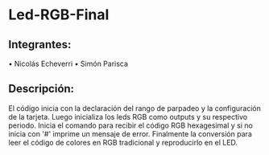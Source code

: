 # Led-RGB-Final

## Integrantes:
• Nicolás Echeverri
• Simón Parisca

## Descripción:
El código inicia con la declaración del rango de parpadeo y la configuración de la tarjeta. Luego inicializa los leds RGB como outputs y su respectivo periodo. Inicia el comando para recibir el código RGB hexagesimal y si no inicia con '#' imprime un mensaje de error. Finalmente la conversión para leer el código de colores en RGB tradicional y reproducirlo en el LED.
